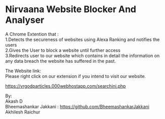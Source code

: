 # Nirvaana Website Blocker And Analyser

A Chrome Extention that :\
1.Detects the secureness of websites using Alexa Ranking and notifies the users\
2.Gives the User to block a website until further access\
3.Redirects user to our website which contains in detail the information on any data breach the website has suffered in the past.

The Website link:\
Please right click on our extension if you intend to visit our website.

https://vrgodparticles.000webhostapp.com/searchini.php

By:\
Akash D\
Bheemashankar Jakkani : https://github.com/BheemashankarJakkani \
Akhilesh Raichur
